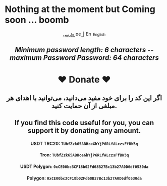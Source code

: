 # Nothing at the moment but Coming soon ... boomb

<div align="center">
    <p>
        <a href="README-fa.md">
            <small>فارسی</small>
            <img src='assets/img/flags/iran.svg' alt='persian' style='width: 20px;height: 15px;border-radius: 3px;' />
        </a>
        | 
       <img src='assets/img/flags/gb.svg' alt='English' style='width: 20px;height: 15px;border-radius: 3px;' />
        <small>English</small>
    </p>



*Minimum password length: 6 characters* --
*maximum Password Password: 64 characters*
---
# ❤️ Donate ❤️
## اگر این کد را برای خود مفید می‌دانید، می‌توانید با اهدای هر مبلغی از آن حمایت کنید.
## If you find this code useful for you, you can support it by donating any amount.
#### USDT TRC20: `TUbfZzk65ABHceGhYjP6RLfALczsFfBW3q`
#### Tron: `TUbfZzk65ABHceGhYjP6RLfALczsFfBW3q`
#### USDT Polygon: `0xCE00bc3CF18b02Fd68B27Bc13b27A0D6df0530da`
####  Polygon: `0xCE00bc3CF18b02Fd68B27Bc13b27A0D6df0530da`
